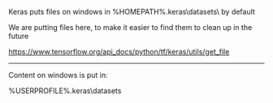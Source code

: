

Keras puts files on windows in %HOMEPATH%\.keras\datasets\ by default

We are putting files here, to make it easier to find them to clean up in the future

https://www.tensorflow.org/api_docs/python/tf/keras/utils/get_file

----------

Content on windows is put in:

%USERPROFILE%\.keras\datasets